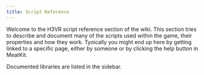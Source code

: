 ```yaml
---
title: Script Reference
---
```


Welcome to the H3VR script reference section of the wiki. This section tries to describe and document many of the scripts used within the game, their properties and how they work. Tyoically you might end up here by getting linked to a specific page, either by someone or by clicking the help button in MeatKit.

Documented libraries are listed in the sidebar.
